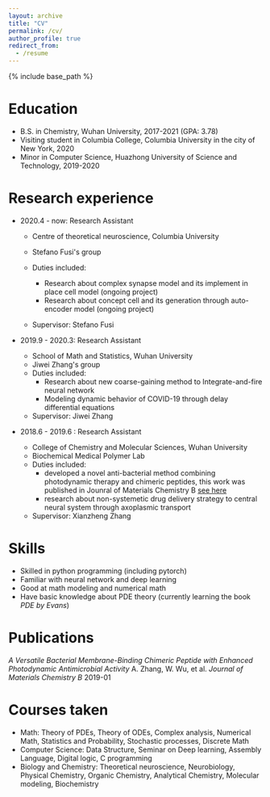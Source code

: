 ```yaml
---
layout: archive
title: "CV"
permalink: /cv/
author_profile: true
redirect_from:
  - /resume
---
```


{% include base_path %}


Education
======
* B.S. in Chemistry, Wuhan University, 2017-2021 (GPA: 3.78)
* Visiting student in Columbia College, Columbia University in the city of New York, 2020
* Minor in Computer Science, Huazhong University of Science and Technology, 2019-2020

Research experience
======
* 2020.4 - now: Research Assistant
  * Centre of theoretical neuroscience, Columbia University
  * Stefano Fusi's group
  * Duties included: 
    * Research about complex synapse model and its implement in place cell model (ongoing project)
    * Research about concept cell and its generation through auto-encoder model (ongoing project)
  
  * Supervisor: Stefano Fusi
* 2019.9 - 2020.3: Research Assistant
  * School of Math and Statistics, Wuhan University
  * Jiwei Zhang's group
  * Duties included: 
    * Research about new coarse-gaining method to Integrate-and-fire neural network
    * Modeling dynamic behavior of COVID-19 through delay differential equations
  * Supervisor: Jiwei Zhang

* 2018.6 - 2019.6 : Research Assistant
  * College of Chemistry and Molecular Sciences, Wuhan University
  * Biochemical Medical Polymer Lab
  * Duties included:
    * developed a novel anti-bacterial method combining photodynamic therapy and chimeric peptides, this work was published in Jounral of Materials Chemistry B [see here](https://qiuyoungwang.github.io/files/BMP_paper.pdf)
    * research about non-systemetic drug delivery strategy to central neural system through axoplasmic transport
  * Supervisor: Xianzheng Zhang
  
Skills
======
* Skilled in python programming (including pytorch)
* Familiar with neural network and deep learning
* Good at math modeling and numerical math
* Have basic knowledge about PDE theory (currently learning the book *PDE by Evans*)

Publications
======
*A Versatile Bacterial Membrane-Binding Chimeric Peptide with Enhanced Photodynamic Antimicrobial Activity*
A. Zhang, W. Wu, et al.   *Journal of Materials Chemistry B*  2019-01 

Courses taken
======
* Math:
  Theory of PDEs, Theory of ODEs, Complex analysis, Numerical Math, Statistics and Probability, Stochastic processes, Discrete Math
* Computer Science:
  Data Structure, Seminar on Deep learning, Assembly Language, Digital logic, C programming
* Biology and Chemistry:
  Theoretical neuroscience, Neurobiology, Physical Chemistry, Organic Chemistry, Analytical Chemistry, Molecular modeling, Biochemistry


